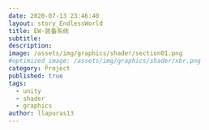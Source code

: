 ```yaml
---
date: 2020-07-13 23:46:40
layout: story_EndlessWorld
title: EW·装备系统
subtitle: 
description: 
image: /assets/img/graphics/shader/section01.png
#optimized_image: /assets/img/graphics/shader/xbr.png
category: Project
published: true
tags:
  - unity
  - shader
  - graphics
author: llapuras13
---
```


